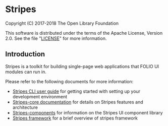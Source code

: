 # Stripes

Copyright (C) 2017-2018 The Open Library Foundation

This software is distributed under the terms of the Apache License,
Version 2.0. See the file "[LICENSE](LICENSE)" for more information.

## Introduction

Stripes is a toolkit for building single-page web applications that FOLIO UI modules can run in.

Please refer to the following documents for more information:

* [Stripes CLI user guide](https://github.com/folio-org/stripes-cli/blob/master/doc/user-guide.md) for getting started with setting up your development environment
* [Stripes-core documentation](https://github.com/folio-org/stripes-core#documentation-roadmap) for details on Stripes features and architecture
* [Stripes-components](https://github.com/folio-org/stripes-components#introduction) for information on the Stripes UI component library
* [Stripes framework](doc/stripes-framework.md) for a brief overview of stripes framework
